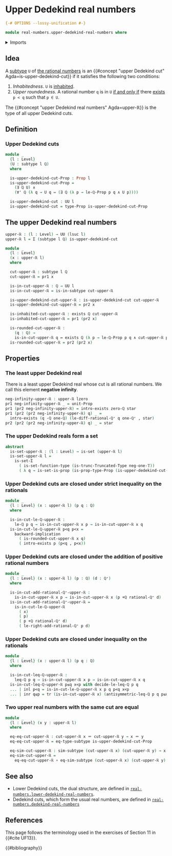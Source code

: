 # Upper Dedekind real numbers

```agda
{-# OPTIONS --lossy-unification #-}

module real-numbers.upper-dedekind-real-numbers where
```

<details><summary>Imports</summary>

```agda
open import elementary-number-theory.addition-rational-numbers
open import elementary-number-theory.difference-rational-numbers
open import elementary-number-theory.inequality-rational-numbers
open import elementary-number-theory.positive-rational-numbers
open import elementary-number-theory.rational-numbers
open import elementary-number-theory.strict-inequality-rational-numbers

open import foundation.conjunction
open import foundation.coproduct-types
open import foundation.dependent-pair-types
open import foundation.existential-quantification
open import foundation.function-types
open import foundation.identity-types
open import foundation.logical-equivalences
open import foundation.powersets
open import foundation.propositions
open import foundation.sets
open import foundation.subtypes
open import foundation.transport-along-identifications
open import foundation.truncated-types
open import foundation.truncation-levels
open import foundation.unit-type
open import foundation.universal-quantification
open import foundation.universe-levels
```

</details>

## Idea

A [subtype](foundation-core.subtypes.md) `U` of
[the rational numbers](elementary-number-theory.rational-numbers.md) is an
{{#concept "upper Dedekind cut" Agda=is-upper-dedekind-cut}} if it satisfies the
following two conditions:

1. _Inhabitedness_. `U` is [inhabited](foundation.inhabited-subtypes.md).
2. _Upper roundedness_. A rational number `q` is in `U`
   [if and only if](foundation.logical-equivalences.md) there
   [exists](foundation.existential-quantification.md) `p < q` such that `p ∈ U`.

The {{#concept "upper Dedekind real numbers" Agda=upper-ℝ}} is the type of all
upper Dedekind cuts.

## Definition

### Upper Dedekind cuts

```agda
module _
  {l : Level}
  (U : subtype l ℚ)
  where

  is-upper-dedekind-cut-Prop : Prop l
  is-upper-dedekind-cut-Prop =
    (∃ ℚ U) ∧
    (∀' ℚ (λ q → U q ⇔ (∃ ℚ (λ p → le-ℚ-Prop p q ∧ U p))))

  is-upper-dedekind-cut : UU l
  is-upper-dedekind-cut = type-Prop is-upper-dedekind-cut-Prop
```

## The upper Dedekind real numbers

```agda
upper-ℝ : (l : Level) → UU (lsuc l)
upper-ℝ l = Σ (subtype l ℚ) is-upper-dedekind-cut

module _
  {l : Level}
  (x : upper-ℝ l)
  where

  cut-upper-ℝ : subtype l ℚ
  cut-upper-ℝ = pr1 x

  is-in-cut-upper-ℝ : ℚ → UU l
  is-in-cut-upper-ℝ = is-in-subtype cut-upper-ℝ

  is-upper-dedekind-cut-upper-ℝ : is-upper-dedekind-cut cut-upper-ℝ
  is-upper-dedekind-cut-upper-ℝ = pr2 x

  is-inhabited-cut-upper-ℝ : exists ℚ cut-upper-ℝ
  is-inhabited-cut-upper-ℝ = pr1 (pr2 x)

  is-rounded-cut-upper-ℝ :
    (q : ℚ) →
    is-in-cut-upper-ℝ q ↔ exists ℚ (λ p → le-ℚ-Prop p q ∧ cut-upper-ℝ p)
  is-rounded-cut-upper-ℝ = pr2 (pr2 x)
```

## Properties

### The least upper Dedekind real

There is a least upper Dedekind real whose cut is all rational numbers. We call
this element **negative infinity**.

```agda
neg-infinity-upper-ℝ : upper-ℝ lzero
pr1 neg-infinity-upper-ℝ _ = unit-Prop
pr1 (pr2 neg-infinity-upper-ℝ) = intro-exists zero-ℚ star
pr1 (pr2 (pr2 neg-infinity-upper-ℝ) q) _ =
  intro-exists (q -ℚ one-ℚ) (le-diff-rational-ℚ⁺ q one-ℚ⁺ , star)
pr2 (pr2 (pr2 neg-infinity-upper-ℝ) q) _ = star
```

### The upper Dedekind reals form a set

```agda
abstract
  is-set-upper-ℝ : (l : Level) → is-set (upper-ℝ l)
  is-set-upper-ℝ l =
    is-set-Σ
      ( is-set-function-type (is-trunc-Truncated-Type neg-one-𝕋))
      ( λ q → is-set-is-prop (is-prop-type-Prop (is-upper-dedekind-cut-Prop q)))
```

### Upper Dedekind cuts are closed under strict inequality on the rationals

```agda
module _
  {l : Level} (x : upper-ℝ l) (p q : ℚ)
  where

  is-in-cut-le-ℚ-upper-ℝ :
    le-ℚ p q → is-in-cut-upper-ℝ x p → is-in-cut-upper-ℝ x q
  is-in-cut-le-ℚ-upper-ℝ p<q p<x =
    backward-implication
      ( is-rounded-cut-upper-ℝ x q)
      ( intro-exists p (p<q , p<x))
```

### Upper Dedekind cuts are closed under the addition of positive rational numbers

```agda
module _
  {l : Level} (x : upper-ℝ l) (p : ℚ) (d : ℚ⁺)
  where

  is-in-cut-add-rational-ℚ⁺-upper-ℝ :
    is-in-cut-upper-ℝ x p → is-in-cut-upper-ℝ x (p +ℚ rational-ℚ⁺ d)
  is-in-cut-add-rational-ℚ⁺-upper-ℝ =
    is-in-cut-le-ℚ-upper-ℝ
      ( x)
      ( p)
      ( p +ℚ rational-ℚ⁺ d)
      ( le-right-add-rational-ℚ⁺ p d)
```

### Upper Dedekind cuts are closed under inequality on the rationals

```agda
module _
  {l : Level} (x : upper-ℝ l) (p q : ℚ)
  where

  is-in-cut-leq-ℚ-upper-ℝ :
    leq-ℚ p q → is-in-cut-upper-ℝ x p → is-in-cut-upper-ℝ x q
  is-in-cut-leq-ℚ-upper-ℝ p≤q x<p with decide-le-leq-ℚ p q
  ... | inl p<q = is-in-cut-le-ℚ-upper-ℝ x p q p<q x<p
  ... | inr q≤p = tr (is-in-cut-upper-ℝ x) (antisymmetric-leq-ℚ p q p≤q q≤p) x<p
```

### Two upper real numbers with the same cut are equal

```agda
module _
  {l : Level} (x y : upper-ℝ l)
  where

  eq-eq-cut-upper-ℝ : cut-upper-ℝ x ＝ cut-upper-ℝ y → x ＝ y
  eq-eq-cut-upper-ℝ = eq-type-subtype is-upper-dedekind-cut-Prop

  eq-sim-cut-upper-ℝ : sim-subtype (cut-upper-ℝ x) (cut-upper-ℝ y) → x ＝ y
  eq-sim-cut-upper-ℝ =
    eq-eq-cut-upper-ℝ ∘ eq-sim-subtype (cut-upper-ℝ x) (cut-upper-ℝ y)
```

## See also

- Lower Dedekind cuts, the dual structure, are defined in
  [`real-numbers.lower-dedekind-real-numbers`](real-numbers.lower-dedekind-real-numbers.md).
- Dedekind cuts, which form the usual real numbers, are defined in
  [`real-numbers.dedekind-real-numbers`](real-numbers.dedekind-real-numbers.md)

## References

This page follows the terminology used in the exercises of Section 11 in
{{#cite UF13}}.

{{#bibliography}}
